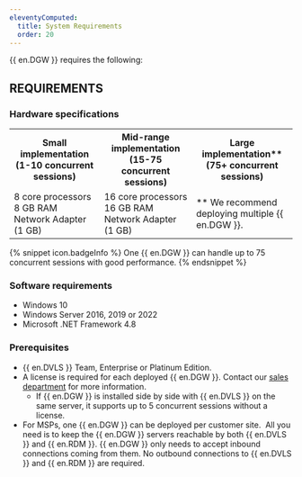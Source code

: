 ```yaml
---
eleventyComputed:
  title: System Requirements
  order: 20
---
```

{{ en.DGW }} requires the following:  

## REQUIREMENTS
### Hardware specifications

<table>
	<tr>
		<th>
Small implementation  
(1-10 concurrent sessions)
		</th>
		<th>
Mid-range implementation  
(15-75 concurrent sessions)
		</th>
		<th>
Large implementation**  
(75+ concurrent sessions)
		</th>
	</tr>
	<tr>
		<td>
8 core processors  
8 GB RAM  
Network Adapter (1 GB)
		</td>
		<td>
16 core processors  
16 GB RAM  
Network Adapter (1 GB)
		</td>
		<td>
** We recommend deploying multiple {{ en.DGW }}.
		</td>
	</tr>
</table>

{% snippet icon.badgeInfo %}
One {{ en.DGW }} can handle up to 75 concurrent sessions with good performance.
{% endsnippet %}

### Software requirements

* Windows 10
* Windows Server 2016, 2019 or 2022
* Microsoft .NET Framework 4.8  

### Prerequisites

* {{ en.DVLS }} Team, Enterprise or Platinum Edition.
* A license is required for each deployed {{ en.DGW }}. Contact our [sales department](mailto:sales@devolutions.net) for more information.
  * If {{ en.DGW }} is installed side by side with {{ en.DVLS }} on the same server, it supports up to 5 concurrent sessions without a license.
* For MSPs, one {{ en.DGW }} can be deployed per customer site.  All you need is to keep the {{ en.DGW }} servers reachable by both {{ en.DVLS }} and {{ en.RDM }}. {{ en.DGW }} only needs to accept inbound connections coming from them. No outbound connections to {{ en.DVLS }} and {{ en.RDM }} are required.
